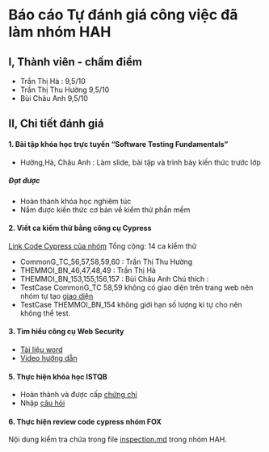 # Báo cáo Tự đánh giá công việc đã làm nhóm HAH
## I, Thành viên - chấm điểm 
- Trần Thị Hà : 9,5/10
- Trần Thị Thu Hường 9,5/10
- Bùi Châu Anh 9,5/10
## II, Chi tiết đánh giá 
#### 1. Bài tập khóa học trực tuyến “Software Testing Fundamentals”
- Hường,Hà, Châu Anh : Làm slide, bài tập và trình bày kiến thức trước lớp
##### Đạt được
- Hoàn thành khóa học nghiêm túc 
- Nắm được kiến thức cơ bản về kiểm thử phần mềm
#### 2. Viết ca kiểm thử bằng công cụ Cypress 
[Link Code Cypress của nhóm](https://github.com/truonganhhoang/int3117-2017/tree/master/Group/HAH)
Tổng cộng: 14 ca kiểm thử 
- CommonG_TC_56,57,58,59,60 : Trần Thị Thu Hường
-  THEMMOI_BN_46,47,48,49 : Trần Thị Hà
-  THEMMOI_BN_153,155,156,157 : Bùi Châu Anh
Chú thích : 
- TestCase CommonG_TC 58,59 không có giao diện trên trang web nên nhóm tự tạo [giao diện](https://github.com/truonganhhoang/int3117-2017/tree/master/Group/HAH/checkall-checkbox)
- TestCase THEMMOI_BN_154 không giới hạn số lượng kí tự cho nên không thể test.
####  3. Tìm hiểu công cụ Web Security
+ [Tài liệu word](https://docs.google.com/document/d/1d0PkG9d3WzmM5QbAHiKNV-Kmww88mM_2L5hLhVWF0qE/edit?usp=sharing)
+ [Video hướng dẫn](https://www.youtube.com/watch?v=n2pn8JKWJos)
#### 5. Thực hiện khóa học ISTQB
+ Hoàn thành và được cấp [chứng chỉ](https://github.com/truonganhhoang/int3117-2017/tree/master/istqb/HAH) 
+ Nhập [câu hỏi](https://docs.google.com/spreadsheets/d/1SRUjhmj-8TLGdvhBpk_-BBZETcQx-8is1PxWL171Wd0/edit?usp=sharing)
#### 6. Thực hiện review code cypress nhóm FOX
 Nội dung kiểm tra chứa trong file [inspection.md](https://github.com/truonganhhoang/int3117-2017/blob/master/Group/HAH/Review-code-HAH-to-FOX.md) trong nhóm HAH.


